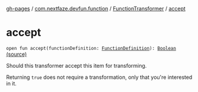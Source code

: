 [gh-pages](../../index.md) / [com.nextfaze.devfun.function](../index.md) / [FunctionTransformer](index.md) / [accept](./accept.md)

# accept

`open fun accept(functionDefinition: `[`FunctionDefinition`](../-function-definition/index.md)`): `[`Boolean`](https://kotlinlang.org/api/latest/jvm/stdlib/kotlin/-boolean/index.html) [(source)](https://github.com/NextFaze/dev-fun/tree/master/devfun-annotations/src/main/java/com/nextfaze/devfun/function/FunctionTransformer.kt#L61)

Should this transformer accept this item for transforming.

Returning `true` does not require a transformation, only that you're interested in it.

